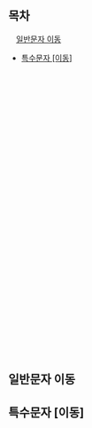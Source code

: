 ## 목차

&emsp;[일반문자 이동](#일반문자-이동)
- [특수문자 [이동]](#특수문자-이동)

<br />
<br />
<br />
<br />
<br />
<br />
<br />
<br />
<br />
<br />
<br />
<br />
<br />
<br />
<br />
<br />
<br />
<br />
<br />
<br />
<br />
<br />
<br />
<br />
<br />
<br />
<br />
<br />
<br />
<br />

## 일반문자 이동
## 특수문자 [이동]
